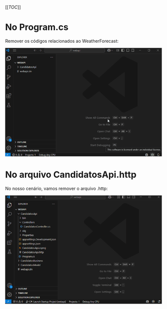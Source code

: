 [[_TOC_]]

# No Program.cs

Remover os códigos relacionados ao WeatherForecast:

![gifanimation.gif](/.attachments/gifanimation-b4179797-e60f-4446-b563-43bc249adf07.gif)

# No arquivo CandidatosApi.http

No nosso cenário, vamos remover o arquivo .http:

![gifanimation.gif](/.attachments/gifanimation-8c3c294a-b6b9-44d7-be9d-aa611a560f3e.gif)